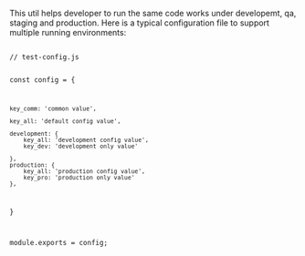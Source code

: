 This util helps developer to run the same code works under developemt, qa, staging and production.
Here is a typical configuration file to support multiple running environments:

<code>
// test-config.js

const config = {

    key_comm: 'common value',

    key_all: 'default config value',

    development: {
        key_all: 'development config value',
        key_dev: 'development only value'

    },
    production: {
        key_all: 'production config value',
        key_pro: 'production only value'
    },

}

module.exports = config;
</code>

